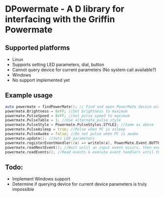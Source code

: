 # DPowermate - A D library for interfacing with the Griffin Powermate

## Supported platforms
* Linux
 * Supports setting LED parameters, dial, button
 * Cannot query device for current parameters (No system call available?)
* Windows
 * No support implemented yet

## Example usage
```D
auto powermate = findPowerMate(); // Find and open PowerMate device with read and write access
powermate.Brightness = 0xFF; //Set brightness to maximum
powermate.PulseSpeed = 0xFF; //Set pulse speed to maximum
powermate.PulseTable = 1; //Use alternate pulse style
powermate.PulseStyle = Powermate.PulseStyles.STYLE2; //Same as above
powermate.PulseAsleep = true; //Pulse when PC is asleep
powermate.PulseAwake = false; //Do not pulse when PC is awake
powermate.update(); //Sets LED parameters
powermate.registerEventHandler((x) => writeln(x), PowerMate.Event.BUTTONDOWN); //Register a button push event handler: writes to stdout when button is pushed
powermate.readNextEvent(); //Wait until an input event occurs, then execute associated event handlers
powermate.readEvents(); //Read events & execute event handlers until thread is destroyed
```

## Todo:
* Implement Windows support
* Determine if querying device for current device parameters is truly impossible
